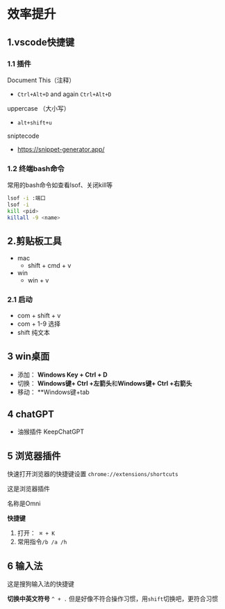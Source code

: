 # 效率提升


## 1.vscode快捷键


### 1.1 插件


Document This（注释）

- `Ctrl+Alt+D` and again `Ctrl+Alt+D`

uppercase （大小写）

- `alt+shift+u`

sniptecode

- https://snippet-generator.app/


### 1.2 终端bash命令


常用的bash命令如查看lsof、关闭kill等

```bash
lsof -i :端口 
lsof -i 
kill <pid>
killall -9 <name>
```


## 2.剪贴板工具


- mac
	- shift + cmd + v
- win
	- win + v


### 2.1 启动


- com + shift + v
- com + 1-9 选择
- shift 纯文本


## 3 win桌面


- 添加： **Windows Key + Ctrl + D**
- 切换： **Windows键+ Ctrl +左箭头**和**Windows键+ Ctrl +右箭头**
- 移动： **Windows键+tab


## 4 chatGPT


- 油猴插件 KeepChatGPT


## 5 浏览器插件


快速打开浏览器的快捷键设置 `chrome://extensions/shortcuts`

这是浏览器插件

名称是Omni

**快捷键**

1. 打开：  `⌘ + K`
2. 常用指令`/b /a /h`


## 6 输入法


这是搜狗输入法的快捷键

**切换中英文符号** `^ + .` 但是好像不符合操作习惯，用`shift`切换吧，更符合习惯


